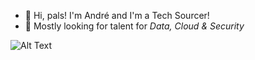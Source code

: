 - 👋 Hi, pals! I'm André and I'm a Tech Sourcer!
- 🤖 Mostly looking for talent for _Data, Cloud & Security_



![Alt Text]([https://media.giphy.com/media/zy5gPsWOZCHTl7zshh/giphy.gif)

<!--
**andrefmmartins/andrefmmartins** is a ✨ _special_ ✨ repository because its `README.md` (this file) appears on your GitHub profile.

Here are some ideas to get you started:

- 🔭 I’m currently working on ...
- 🌱 I’m currently learning ...
- 👯 I’m looking to collaborate on ...
- 🤔 I’m looking for help with ...
- 💬 Ask me about ...
- 📫 How to reach me: ...
- 😄 Pronouns: ...
- ⚡ Fun fact: ...
-->
